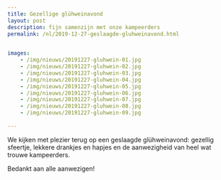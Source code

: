 ```yaml
---
title: Gezellige glühweinavond
layout: post
description: fijn samenzijn met onze kampeerders
permalink: /nl/2019-12-27-geslaagde-gluhweinavond.html

    
images: 
    - /img/nieuws/20191227-gluhwein-01.jpg
    - /img/nieuws/20191227-gluhwein-02.jpg
    - /img/nieuws/20191227-gluhwein-03.jpg
    - /img/nieuws/20191227-gluhwein-04.jpg
    - /img/nieuws/20191227-gluhwein-05.jpg
    - /img/nieuws/20191227-gluhwein-06.jpg
    - /img/nieuws/20191227-gluhwein-07.jpg
    - /img/nieuws/20191227-gluhwein-08.jpg
    - /img/nieuws/20191227-gluhwein-09.jpg
    
---
```


We kijken met plezier terug op een geslaagde glühweinavond: gezellig sfeertje, lekkere drankjes en hapjes en de aanwezigheid van heel wat trouwe kampeerders.

Bedankt aan alle aanwezigen! 


